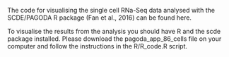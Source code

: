 The code for visualising the single cell RNa-Seq data analysed with the SCDE/PAGODA R package (Fan et al., 2016) can be found here.

To visualise the results from the analysis you should have R and the scde package installed. Please download the pagoda_app_86_cells file on your computer and follow the instructions in the R/R_code.R script. 
